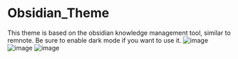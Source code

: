# Obsidian_Theme
This theme is based on the obsidian knowledge management tool, similar to remnote. Be sure to enable dark mode if you want to use it. 
![image](https://user-images.githubusercontent.com/87283170/216795931-2d9b124d-3039-42de-9c17-c09574b13e4c.png)
![image](https://user-images.githubusercontent.com/87283170/216795938-a847d53d-6ec4-4584-9e61-1e348db26924.png)
![image](https://user-images.githubusercontent.com/87283170/216795944-05f8d573-58d0-4ed3-9372-d13ab565df34.png)
